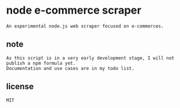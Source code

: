 # node e-commerce scraper

    An experimental node.js web scraper focused on e-commerces.

## note

    As this script is in a very early development stage, I will not publish a npm formula yet.
    Documentation and use cases are in my todo list.

## license

    MIT
